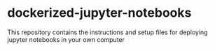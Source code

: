 # dockerized-jupyter-notebooks
This repository contains the instructions and setup files for deploying jupyter notebooks in your own computer
